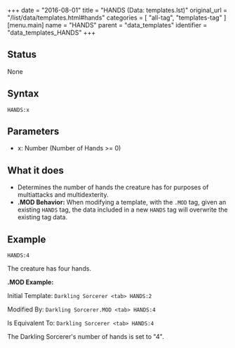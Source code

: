 +++
date = "2016-08-01"
title = "HANDS (Data: templates.lst)"
original_url = "/list/data/templates.html#hands"
categories = [ "all-tag", "templates-tag" ]
[menu.main]
    name = "HANDS"
    parent = "data_templates"
    identifier = "data_templates_HANDS"
+++

## Status

None

## Syntax

`HANDS:x`

## Parameters

-   x: Number (Number of Hands &gt;= 0)



What it does
------------

-   Determines the number of hands the creature has for purposes of
    multiattacks and multidexterity.
-   **.MOD Behavior:** When modifying a template, with the `.MOD` tag,
    given an existing `HANDS` tag, the data included in a new `HANDS`
    tag will overwrite the existing tag data.

Example
-------

`HANDS:4`

The creature has four hands.

**.MOD Example:**

Initial Template: `Darkling Sorcerer <tab> HANDS:2`

Modified By: `Darkling Sorcerer.MOD <tab> HANDS:4`

Is Equivalent To: `Darkling Sorcerer <tab> HANDS:4`

The Darkling Sorcerer's number of hands is set to "4".

